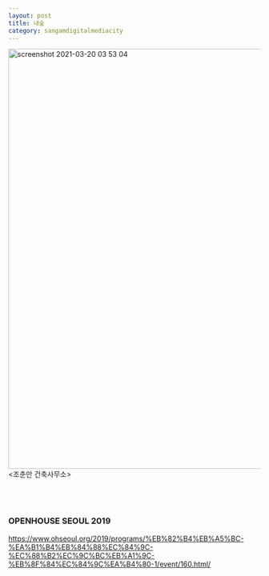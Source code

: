 ```yaml
---
layout: post
title: 내숲
category: sangamdigitalmediacity
---
```


<img width="840" alt="screenshot 2021-03-20 03 53 04" src="https://user-images.githubusercontent.com/81041256/111917632-710f8e00-8ac4-11eb-9c43-1bbfca711d8d.png">
<조춘만 건축사무소>

<br/>
<br/>
<br/>
<br/>

### OPENHOUSE SEOUL 2019
 <https://www.ohseoul.org/2019/programs/%EB%82%B4%EB%A5%BC-%EA%B1%B4%EB%84%88%EC%84%9C-%EC%88%B2%EC%9C%BC%EB%A1%9C-%EB%8F%84%EC%84%9C%EA%B4%80-1/event/160.html/>
